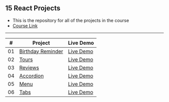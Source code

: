 ## 15 React Projects
- This is the repository for all of the projects in the course
- [Course Link](https://www.youtube.com/watch?v=a_7Z7C_JCyo&ab_channel=freeCodeCamp.org)

<hr>

|  #  | Project | Live Demo |
| --- | ------- | --------- |
| 01  | [Birthday Reminder](https://github.com/gokseloz/react-projects/tree/master/01-birthday-reminder)  | [Live Demo](https://gokseloz-reactproject1.netlify.app/)|
| 02  | [Tours](https://github.com/gokseloz/react-projects/tree/master/02-Tours)  | [Live Demo](https://gokseloz-reactproject2.netlify.app/)|
| 03  | [Reviews](https://github.com/gokseloz/react-projects/tree/master/03-reviews)  | [Live Demo](https://gokseloz-reactproject3.netlify.app/)|
| 04  | [Accordion](https://github.com/gokseloz/react-projects/tree/master/04-Accordion)  | [Live Demo](https://gokseloz-reactproject4.netlify.app/)|
| 05  | [Menu](https://github.com/gokseloz/react-projects/tree/master/05-Menu)  | [Live Demo](https://gokseloz-reactproject5.netlify.app/)|
| 06  | [Tabs](https://github.com/gokseloz/react-projects/tree/master/06-Tabs)  | [Live Demo](https://gokseloz-reactproject6.netlify.app/)|








